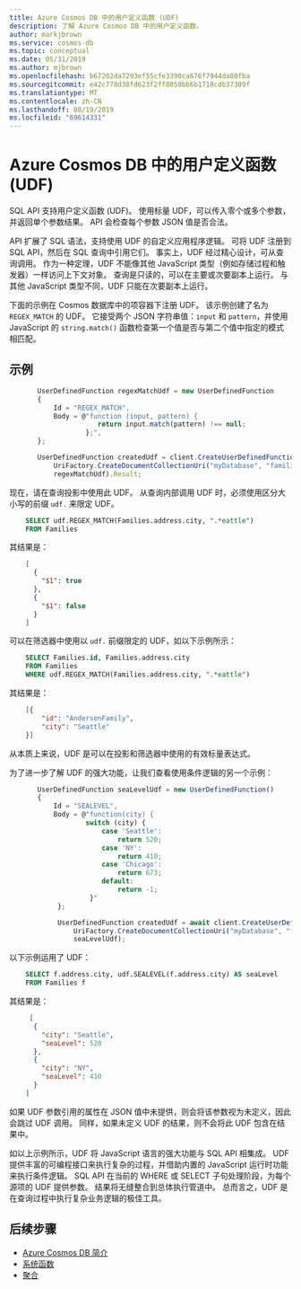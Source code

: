 ```yaml
---
title: Azure Cosmos DB 中的用户定义函数 (UDF)
description: 了解 Azure Cosmos DB 中的用户定义函数。
author: markjbrown
ms.service: cosmos-db
ms.topic: conceptual
ms.date: 05/31/2019
ms.author: mjbrown
ms.openlocfilehash: b67202da7293ef55cfe3390ca676f7944da80fba
ms.sourcegitcommit: e42c778d38fd623f2ff8850bb6b1718cdb37309f
ms.translationtype: MT
ms.contentlocale: zh-CN
ms.lasthandoff: 08/19/2019
ms.locfileid: "69614331"
---
```

# <a name="user-defined-functions-udfs-in-azure-cosmos-db"></a>Azure Cosmos DB 中的用户定义函数 (UDF)

SQL API 支持用户定义函数 (UDF)。 使用标量 UDF，可以传入零个或多个参数，并返回单个参数结果。 API 会检查每个参数 JSON 值是否合法。  

API 扩展了 SQL 语法，支持使用 UDF 的自定义应用程序逻辑。 可将 UDF 注册到 SQL API，然后在 SQL 查询中引用它们。 事实上，UDF 经过精心设计，可从查询调用。 作为一种定理，UDF 不能像其他 JavaScript 类型（例如存储过程和触发器）一样访问上下文对象。 查询是只读的，可以在主要或次要副本上运行。 与其他 JavaScript 类型不同，UDF 只能在次要副本上运行。

下面的示例在 Cosmos 数据库中的项容器下注册 UDF。 该示例创建了名为 `REGEX_MATCH` 的 UDF。 它接受两个 JSON 字符串值：`input` 和 `pattern`，并使用 JavaScript 的 `string.match()` 函数检查第一个值是否与第二个值中指定的模式相匹配。

## <a name="examples"></a>示例

```javascript
       UserDefinedFunction regexMatchUdf = new UserDefinedFunction
       {
           Id = "REGEX_MATCH",
           Body = @"function (input, pattern) {
                      return input.match(pattern) !== null;
                   };",
       };

       UserDefinedFunction createdUdf = client.CreateUserDefinedFunctionAsync(
           UriFactory.CreateDocumentCollectionUri("myDatabase", "families"),
           regexMatchUdf).Result;  
```

现在，请在查询投影中使用此 UDF。 从查询内部调用 UDF 时，必须使用区分大小写的前缀 `udf.` 来限定 UDF。

```sql
    SELECT udf.REGEX_MATCH(Families.address.city, ".*eattle")
    FROM Families
```

其结果是：

```json
    [
      {
        "$1": true
      },
      {
        "$1": false
      }
    ]
```

可以在筛选器中使用以 `udf.` 前缀限定的 UDF，如以下示例所示：

```sql
    SELECT Families.id, Families.address.city
    FROM Families
    WHERE udf.REGEX_MATCH(Families.address.city, ".*eattle")
```

其结果是：

```json
    [{
        "id": "AndersenFamily",
        "city": "Seattle"
    }]
```

从本质上来说，UDF 是可以在投影和筛选器中使用的有效标量表达式。

为了进一步了解 UDF 的强大功能，让我们查看使用条件逻辑的另一个示例：

```javascript
       UserDefinedFunction seaLevelUdf = new UserDefinedFunction()
       {
           Id = "SEALEVEL",
           Body = @"function(city) {
                   switch (city) {
                       case 'Seattle':
                           return 520;
                       case 'NY':
                           return 410;
                       case 'Chicago':
                           return 673;
                       default:
                           return -1;
                    }"
            };

            UserDefinedFunction createdUdf = await client.CreateUserDefinedFunctionAsync(
                UriFactory.CreateDocumentCollectionUri("myDatabase", "families"),
                seaLevelUdf);
```

以下示例运用了 UDF：

```sql
    SELECT f.address.city, udf.SEALEVEL(f.address.city) AS seaLevel
    FROM Families f
```

其结果是：

```json
     [
      {
        "city": "Seattle",
        "seaLevel": 520
      },
      {
        "city": "NY",
        "seaLevel": 410
      }
    ]
```

如果 UDF 参数引用的属性在 JSON 值中未提供，则会将该参数视为未定义，因此会跳过 UDF 调用。 同样，如果未定义 UDF 的结果，则不会将此 UDF 包含在结果中。

如以上示例所示，UDF 将 JavaScript 语言的强大功能与 SQL API 相集成。 UDF 提供丰富的可编程接口来执行复杂的过程，并借助内置的 JavaScript 运行时功能来执行条件逻辑。 SQL API 在当前的 WHERE 或 SELECT 子句处理阶段，为每个源项的 UDF 提供参数。 结果将无缝整合到总体执行管道中。 总而言之，UDF 是在查询过程中执行复杂业务逻辑的极佳工具。

## <a name="next-steps"></a>后续步骤

- [Azure Cosmos DB 简介](introduction.md)
- [系统函数](sql-query-system-functions.md)
- [聚合](sql-query-aggregates.md)